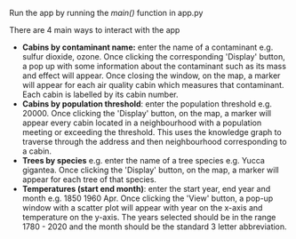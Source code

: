 Run the app by running the _main()_ function in app.py

There are 4 main ways to interact with the app
- **Cabins by contaminant name:** enter the name of a contaminant e.g. sulfur dioxide, ozone. Once clicking the corresponding 'Display' button, a pop up with some information about the contaminant such as its mass and effect will appear. Once closing the window, on the map, a marker will appear for each air quality cabin which measures that contaminant. Each cabin is labelled by its cabin number.
- **Cabins by population threshold**: enter the population threshold e.g. 20000. Once clicking the 'Display' button, on the map, a marker will appear every cabin located in a neighbourhood with a population meeting or exceeding the threshold. This uses the knowledge graph to traverse through the address and then neighbourhood corresponding to a cabin.
- **Trees by species** e.g. enter the name of a tree species e.g. Yucca gigantea. Once clicking the 'Display' button, on the map, a marker will appear for each tree of that species.
- **Temperatures (start end month)**: enter the start year, end year and month e.g. 1850 1960 Apr. Once clicking the 'View' button, a pop-up window with a scatter plot will appear with year on the x-axis and temperature on the y-axis. The years selected should be in the range 1780 - 2020 and the month should be the standard 3 letter abbreviation. 


